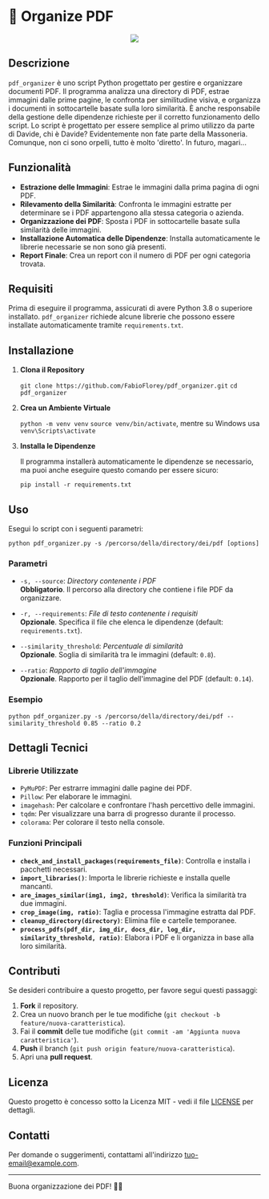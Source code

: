 # 🍱 Organize PDF

<p align="center">
<img src="https://github.com/FabioFlorey/organize_pdf/assets/93403866/df7a0e2c-3202-470a-ba89-83d5867743fb" alt""">
</p>

## Descrizione

`pdf_organizer` è uno script Python progettato per gestire e organizzare documenti PDF. Il programma analizza una directory di PDF, estrae immagini dalle prime pagine, le confronta per similitudine visiva, e organizza i documenti in sottocartelle basate sulla loro similarità. È anche responsabile della gestione delle dipendenze richieste per il corretto funzionamento dello script. Lo script è progettato per essere semplice al primo utilizzo da parte di Davide, chi è Davide? Evidentemente non fate parte della Massoneria. Comunque, non ci sono orpelli, tutto è molto 'diretto'. In futuro, magari...

## Funzionalità

- **Estrazione delle Immagini**: Estrae le immagini dalla prima pagina di ogni PDF.
- **Rilevamento della Similarità**: Confronta le immagini estratte per determinare se i PDF appartengono alla stessa categoria o azienda.
- **Organizzazione dei PDF**: Sposta i PDF in sottocartelle basate sulla similarità delle immagini.
- **Installazione Automatica delle Dipendenze**: Installa automaticamente le librerie necessarie se non sono già presenti.
- **Report Finale**: Crea un report con il numero di PDF per ogni categoria trovata.

## Requisiti

Prima di eseguire il programma, assicurati di avere Python 3.8 o superiore installato. `pdf_organizer` richiede alcune librerie che possono essere installate automaticamente tramite `requirements.txt`.

## Installazione

1. **Clona il Repository**

   `git clone https://github.com/FabioFlorey/pdf_organizer.git`
   `cd pdf_organizer`

2. **Crea un Ambiente Virtuale**

   `python -m venv venv`
   `source venv/bin/activate`, mentre su Windows usa `venv\Scripts\activate`

4. **Installa le Dipendenze**

   Il programma installerà automaticamente le dipendenze se necessario, ma puoi anche eseguire questo comando per essere sicuro:

   `pip install -r requirements.txt`

## Uso

Esegui lo script con i seguenti parametri:

`python pdf_organizer.py -s /percorso/della/directory/dei/pdf [options]`

### Parametri

- `-s, --source`: *Directory contenente i PDF*  
  **Obbligatorio**. Il percorso alla directory che contiene i file PDF da organizzare.

- `-r, --requirements`: *File di testo contenente i requisiti*  
  **Opzionale**. Specifica il file che elenca le dipendenze (default: `requirements.txt`).

- `--similarity_threshold`: *Percentuale di similarità*  
  **Opzionale**. Soglia di similarità tra le immagini (default: `0.8`).

- `--ratio`: *Rapporto di taglio dell'immagine*  
  **Opzionale**. Rapporto per il taglio dell'immagine del PDF (default: `0.14`).

### Esempio

`python pdf_organizer.py -s /percorso/della/directory/dei/pdf --similarity_threshold 0.85 --ratio 0.2`

## Dettagli Tecnici

### Librerie Utilizzate

- `PyMuPDF`: Per estrarre immagini dalle pagine dei PDF.
- `Pillow`: Per elaborare le immagini.
- `imagehash`: Per calcolare e confrontare l'hash percettivo delle immagini.
- `tqdm`: Per visualizzare una barra di progresso durante il processo.
- `colorama`: Per colorare il testo nella console.

### Funzioni Principali

- **`check_and_install_packages(requirements_file)`**: Controlla e installa i pacchetti necessari.
- **`import_libraries()`**: Importa le librerie richieste e installa quelle mancanti.
- **`are_images_similar(img1, img2, threshold)`**: Verifica la similarità tra due immagini.
- **`crop_image(img, ratio)`**: Taglia e processa l'immagine estratta dal PDF.
- **`cleanup_directory(directory)`**: Elimina file e cartelle temporanee.
- **`process_pdfs(pdf_dir, img_dir, docs_dir, log_dir, similarity_threshold, ratio)`**: Elabora i PDF e li organizza in base alla loro similarità.

## Contributi

Se desideri contribuire a questo progetto, per favore segui questi passaggi:

1. **Fork** il repository.
2. Crea un nuovo branch per le tue modifiche (`git checkout -b feature/nuova-caratteristica`).
3. Fai il **commit** delle tue modifiche (`git commit -am 'Aggiunta nuova caratteristica'`).
4. **Push** il branch (`git push origin feature/nuova-caratteristica`).
5. Apri una **pull request**.

## Licenza

Questo progetto è concesso sotto la Licenza MIT - vedi il file [LICENSE](LICENSE) per dettagli.

## Contatti

Per domande o suggerimenti, contattami all'indirizzo [tuo-email@example.com](mailto:fabioflorey@icloud.com).

---

Buona organizzazione dei PDF! 📄✨
